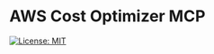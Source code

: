 # AWS Cost Optimizer MCP

[![License: MIT](https://img.shields.io/badge/License-MIT-yellow.svg)](https://opensource.org/licenses/MIT)
<!-- [![npm version](https://badge.fury.io/js/aws-cost-optimizer-mcp.svg)](https://www.npmjs.com/package/aws-cost-optimizer-mcp) -->